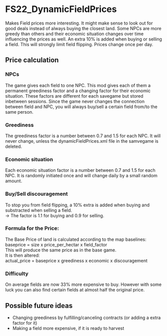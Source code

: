 # FS22_DynamicFieldPrices

Makes Field prices more interesting. It might make sense to look out for good deals instead of always buying the closest land.
Some NPCs are more greedy than others and their economic situation changes over time influencing the prices as well.
An extra 10% is added when buying or selling a field. This will strongly limit field flipping.
Prices change once per day.

## Price calculation
### NPCs

The game gives each field to one NPC. This mod gives each of them a permanent greediness factor and a changing factor for their economic situation.
These factors are different for each savegame but stored inbetween sessions.
Since the game never changes the connection between field and NPC, you will always buy/sell a certain field from/to the same person.

###  Greediness

The greediness factor is a number between 0.7 and 1.5 for each NPC. It will never change, unless the dynamicFieldPrices.xml file in the samvegame is deleted.

### Economic situation

Each economic situation factor is a number between 0.7 and 1.5 for each NPC. It is randomly initiated once and will change daily by a small random amount.

### Buy/Sell discouragement

To stop you from field flipping, a 10% extra is added when buying and substracted when selling a field.  
-> The factor is 1.1 for buying and 0.9 for selling.

### Formula for the Price:

The Base Price of land is calculated according to the map baselines:
baseprice = size x price_per_hectar x field_factor  
This will produce the same price as in the base game.  
It is then altered:  
actual_price = baseprice x greediness x economic x discouragement

### Difficulty

On average fields are now 33% more expensive to buy. However with some luck you can also find certain fields at almost half the original price.

## Possible future ideas

- Changing greediness by fulfilling/canceling contracts (or adding a extra factor for it)
- Making a field more expensive, if it is ready to harvest